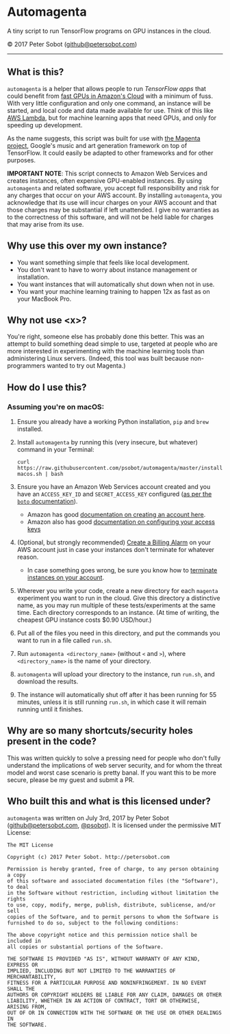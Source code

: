 # Automagenta

A tiny script to run TensorFlow programs on GPU instances in the cloud.

&copy; 2017 Peter Sobot (github@petersobot.com)

---

## What is this?

`automagenta` is a helper that allows people to run *TensorFlow apps* that
could benefit from [fast GPUs in Amazon's Cloud](https://aws.amazon.com/ec2/Elastic-GPUs/)
with a minimum of fuss. With very little configuration and
only one command, an instance will be started, and local code and data made
available for use. Think of this like [AWS
Lambda](https://aws.amazon.com/lambda/), but for machine learning apps that
need GPUs, and only for speeding up development.

As the name suggests, this script was built for use with [the Magenta
project](https://github.com/tensorflow/magenta), Google's music and art
generation framework on top of TensorFlow. It could easily be adapted to other
frameworks and for other purposes.

**IMPORTANT NOTE**: This script connects to Amazon Web Services and creates
instances, often expensive GPU-enabled instances. By using `automagenta` and
related software, you accept full responsibility and risk for any charges that
occur on your AWS account. By installing `automagenta`, you acknowledge that
its use will incur charges on your AWS account and that those charges may be
substantial if left unattended. I give no warranties as to the correctness of
this software, and will not be held liable for charges that may arise from its
use.

## Why use this over my own instance?

 - You want something simple that feels like local development.
 - You don't want to have to worry about instance management or installation.
 - You want instances that will automatically shut down when not in use.
 - You want your machine learning training to happen 12x as fast as on your MacBook Pro.

## Why not use &lt;x&gt;?

You're right, someone else has probably done this better. This was an attempt
to build something dead simple to use, targeted at people who are more
interested in experimenting with the machine learning tools than administering
Linux servers. (Indeed, this tool was built because non-programmers wanted to
try out Magenta.)

## How do I use this?

### Assuming you're on macOS:

 1. Ensure you already have a working Python installation, `pip` and `brew` installed.
 1. Install `automagenta` by running this (very insecure, but whatever) command in your Terminal:
    ```
    curl https://raw.githubusercontent.com/psobot/automagenta/master/install-macos.sh | bash
    ```
 1. Ensure you have an Amazon Web Services account created and you have an `ACCESS_KEY_ID` and `SECRET_ACCESS_KEY` configured ([as per the `boto` documentation](http://boto3.readthedocs.io/en/latest/guide/configuration.html)).
     - Amazon has good [documentation on creating an account here](http://docs.aws.amazon.com/lambda/latest/dg/setup.html).
     - Amazon also has good [documentation on configuring your access keys](http://docs.aws.amazon.com/lambda/latest/dg/setup-awscli.html)

 1. (Optional, but strongly recommended) [Create a Billing Alarm](http://docs.aws.amazon.com/awsaccountbilling/latest/aboutv2/free-tier-alarms.html) on your AWS account just in case your instances don't terminate for whatever reason.
     - In case something goes wrong, be sure you know how to [terminate instances on your account](http://docs.aws.amazon.com/AWSEC2/latest/UserGuide/terminating-instances.html).

 1. Wherever you write your code, create a new directory for each `magenta` experiment you want to run in the cloud. Give this directory a distinctive name, as you may run multiple of these tests/experiments at the same time. Each directory corresponds to an instance. (At time of writing, the cheapest GPU instance costs $0.90 USD/hour.)
 1. Put all of the files you need in this directory, and put the commands you want to run in a file called `run.sh`.
 1. Run `automagenta <directory_name>` (without `<` and `>`), where `<directory_name>` is the name of your directory.
 1. `automagenta` will upload your directory to the instance, run `run.sh`, and download the results.
 1. The instance will automatically shut off after it has been running for 55 minutes, unless it is still running `run.sh`, in which case it will remain running until it finishes.

## Why are so many shortcuts/security holes present in the code?

This was written quickly to solve a pressing need for people who don't fully
understand the implications of web server security, and for whom the threat
model and worst case scenario is pretty banal. If you want this to be more
secure, please be my guest and submit a PR.

## Who built this and what is this licensed under?

`automagenta` was written on July 3rd, 2017 by Peter Sobot
(github@petersobot.com, [@psobot](https://twitter.com/psobot)). It is licensed
under the permissive MIT License:

```
The MIT License

Copyright (c) 2017 Peter Sobot. http://petersobot.com

Permission is hereby granted, free of charge, to any person obtaining a copy
of this software and associated documentation files (the "Software"), to deal
in the Software without restriction, including without limitation the rights
to use, copy, modify, merge, publish, distribute, sublicense, and/or sell
copies of the Software, and to permit persons to whom the Software is
furnished to do so, subject to the following conditions:

The above copyright notice and this permission notice shall be included in
all copies or substantial portions of the Software.

THE SOFTWARE IS PROVIDED "AS IS", WITHOUT WARRANTY OF ANY KIND, EXPRESS OR
IMPLIED, INCLUDING BUT NOT LIMITED TO THE WARRANTIES OF MERCHANTABILITY,
FITNESS FOR A PARTICULAR PURPOSE AND NONINFRINGEMENT. IN NO EVENT SHALL THE
AUTHORS OR COPYRIGHT HOLDERS BE LIABLE FOR ANY CLAIM, DAMAGES OR OTHER
LIABILITY, WHETHER IN AN ACTION OF CONTRACT, TORT OR OTHERWISE, ARISING FROM,
OUT OF OR IN CONNECTION WITH THE SOFTWARE OR THE USE OR OTHER DEALINGS IN
THE SOFTWARE.
```

